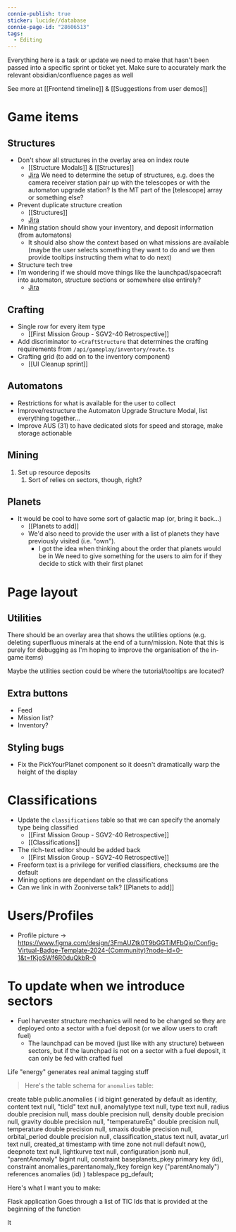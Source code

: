 ```yaml
---
connie-publish: true
sticker: lucide//database
connie-page-id: "28606513"
tags:
  - Editing
---
```


Everything here is a task or update we need to make that hasn't been passed into a specific sprint or ticket yet. Make sure to accurately mark the relevant obsidian/confluence pages as well

See more at [[Frontend timeline]] & [[Suggestions from user demos]] 

# Game items
## Structures
* Don't show all structures in the overlay area on index route
	* [[Structure Modals]] & [[Structures]]
	* [Jira](https://signalk.atlassian.net/jira/software/projects/SGV2/boards/8?selectedIssue=SGV2-86)
		We need to determine the setup of structures, e.g. does the camera receiver station pair up with the telescopes or with the automaton upgrade station? Is the MT part of the [telescope] array or something else?
* Prevent duplicate structure creation
	* [[Structures]]
	* [Jira](https://signalk.atlassian.net/jira/software/projects/SGV2/boards/8?selectedIssue=SGV2-84) 
* Mining station should show your inventory, and deposit information (from automatons)
	* It should also show the context based on what missions are available (maybe the user selects something they want to do and we then provide tooltips instructing them what to do next)
* Structure tech tree
* I’m wondering if we should move things like the launchpad/spacecraft into automaton, structure sections or somewhere else entirely?
	* [Jira](https://signalk.atlassian.net/browse/SGV2-90?focusedCommentId=10487)

## Crafting
* Single row for every item type
	* [[First Mission Group - SGV2-40 Retrospective]]
* Add discriminator to `<CraftStructure` that determines the crafting requirements from `/api/gameplay/inventory/route.ts` 
* Crafting grid (to add on to the inventory component)
	* [[UI Cleanup sprint]]

## Automatons
* Restrictions for what is available for the user to collect
* Improve/restructure the Automaton Upgrade Structure Modal, list everything together...
* Improve AUS (31) to have dedicated slots for speed and storage, make storage actionable

## Mining
1. Set up resource deposits
	1. Sort of relies on sectors, though, right?

## Planets
* It would be cool to have some sort of galactic map (or, bring it back...)
	* [[Planets to add]]
	* We'd also need to provide the user with a list of planets they have previously visited (i.e. "own"). 
		* I got the idea when thinking about the order that planets would be in
We need to give something for the users to aim for if they decide to stick with their first planet

# Page layout
## Utilities
There should be an overlay area that shows the utilities options (e.g. deleting superfluous minerals at the end of a turn/mission. Note that this is purely for debugging as I'm hoping to improve the organisation of the in-game items)

Maybe the utilities section could be where the tutorial/tooltips are located?

## Extra buttons
* Feed
* Mission list?
* Inventory?

## Styling bugs
* Fix the PickYourPlanet component so it doesn't dramatically warp the height of the display

# Classifications
*  Update the `classifications` table so that we can specify the anomaly type being classified
	* [[First Mission Group - SGV2-40 Retrospective]]
	* [[Classifications]]
* The rich-text editor should be added back
	* [[First Mission Group - SGV2-40 Retrospective]]
* Freeform text is a privilege  for verified classifiers, checksums are the default
* Mining options are dependant on the classifications
* Can we link in with Zooniverse talk?
	  [[Planets to add]]

# Users/Profiles
* Profile picture -> https://www.figma.com/design/3FmAUZtk0T9bGGTiMFbQjo/Config-Virtual-Badge-Template-2024-(Community)?node-id=0-1&t=fKjoSWf6R0duQkbR-0

# To update when we introduce sectors
* Fuel harvester structure mechanics will need to be changed so they are deployed onto a sector with a fuel deposit (or we allow users to craft fuel)
	* The launchpad can be moved (just like with any structure) between sectors, but if the launchpad is not on a sector with a fuel deposit, it can only be fed with crafted fuel



Life "energy" generates real animal tagging stuff

> Here's the table schema for `anomalies` table:

create table
  public.anomalies (
    id bigint generated by default as identity,
    content text null,
    "ticId" text null,
    anomalytype text null,
    type text null,
    radius double precision null,
    mass double precision null,
    density double precision null,
    gravity double precision null,
    "temperatureEq" double precision null,
    temperature double precision null,
    smaxis double precision null,
    orbital_period double precision null,
    classification_status text null,
    avatar_url text null,
    created_at timestamp with time zone not null default now(),
    deepnote text null,
    lightkurve text null,
    configuration jsonb null,
    "parentAnomaly" bigint null,
    constraint baseplanets_pkey primary key (id),
    constraint anomalies_parentanomaly_fkey foreign key ("parentAnomaly") references anomalies (id)
  ) tablespace pg_default;

Here's what I want you to make:

Flask application
Goes through a list of TIC Ids that is provided at the beginning of the function

It 